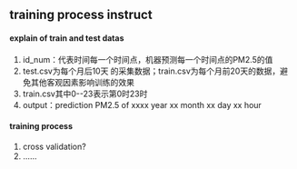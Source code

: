 ## training process instruct
#### explain of train and test datas
1. id_num：代表时间每一个时间点，机器预测每一个时间点的PM2.5的值
2. test.csv为每个月后10天	的采集数据；train.csv为每个月前20天的数据，避免其他客观因素影响训练的效果
3. train.csv其中0--23表示第0时23时
4. output：prediction PM2.5 of xxxx year xx month xx day xx hour
#### training process
1. cross validation?
2. ……